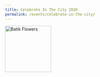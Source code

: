 ```yaml
---
title: Celebrate In The City 2020
permalink: /events/celebrate-in-the-city/
---
```

<img src="/images/Metta (Batik Flowers).jpg" alt="Batik Flowers" style="width:150px;height:150px;">
